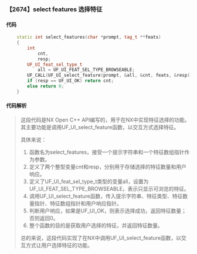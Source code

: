 ### 【2674】select features 选择特征

#### 代码

```cpp
    static int select_features(char *prompt, tag_t **feats)  
    {  
        int  
            cnt,  
            resp;  
        UF_UI_feat_sel_type_t  
            all = UF_UI_FEAT_SEL_TYPE_BROWSEABLE;  
        UF_CALL(UF_UI_select_feature(prompt, &all, &cnt, feats, &resp));  
        if (resp == UF_UI_OK) return cnt;  
        else return 0;  
    }

```

#### 代码解析

> 这段代码是NX Open C++ API编写的，用于在NX中实现特征选择的功能。其主要功能是调用UF_UI_select_feature函数，以交互方式选择特征。
>
> 具体来说：
>
> 1. 函数名为select_features，接受一个提示字符串和一个特征数组指针作为参数。
> 2. 定义了两个整型变量cnt和resp，分别用于存储选择的特征数量和用户响应。
> 3. 定义了UF_UI_feat_sel_type_t类型的变量all，设置为UF_UI_FEAT_SEL_TYPE_BROWSEABLE，表示只显示可浏览的特征。
> 4. 调用UF_UI_select_feature函数，传入提示字符串、特征类型、特征数量指针、特征数组指针和用户响应指针。
> 5. 判断用户响应，如果是UF_UI_OK，则表示选择成功，返回特征数量；否则返回0。
> 6. 整个函数的目的是获取用户选择的特征，并返回特征数量。
>
> 总的来说，这段代码实现了在NX中调用UF_UI_select_feature函数，以交互方式让用户选择特征的功能。
>
